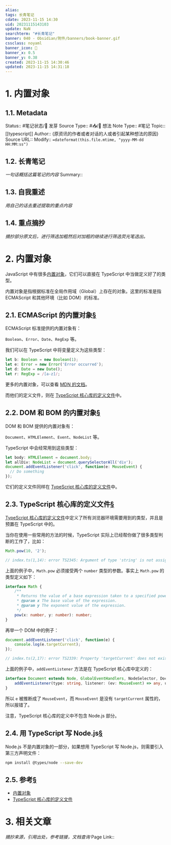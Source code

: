 ```yaml
---
alias: 
tags: 长青笔记
cdate: 2023-11-15 14:30
uid: 20231115143103
update: NaN
searchterm: "#长青笔记"
banner: 040 - Obsidian/附件/banners/book-banner.gif
cssclass: noyaml
banner_icon: 💌
banner_x: 0.5
banner_y: 0.38
created: 2023-11-15 14:30:46
updated: 2023-11-15 14:31:18
---
```


# 1. 内置对象

## 1.1. Metadata

Status:: #笔记状态/🌱 发芽
Source Type:: #📥/💭 想法 
Note Type:: #笔记
Topic:: [[typescript]]
Author:: {原资讯的作者或者对话的人或者引起某种想法的原因}
Source URL::
Modify:: `=dateformat(this.file.mtime, "yyyy-MM-dd HH:MM:ss")`

## 1.2. 长青笔记

_一句话概括这篇笔记的内容_
Summary::

## 1.3. 自我重述

_用自己的话去重述提取的重点内容_

## 1.4. 重点摘抄

_摘抄部分原文后，进行筛选加粗然后对加粗的继续进行筛选荧光笔选出。_

# 2. 内置对象

JavaScript 中有很多[内置对象](https://developer.mozilla.org/en-US/docs/Web/JavaScript/Reference/Global_Objects)，它们可以直接在 TypeScript 中当做定义好了的类型。

内置对象是指根据标准在全局作用域（Global）上存在的对象。这里的标准是指 ECMAScript 和其他环境（比如 DOM）的标准。

## 2.1. ECMAScript 的内置对象[§](https://ts.xcatliu.com/basics/built-in-objects.html#ecmascript-%E7%9A%84%E5%86%85%E7%BD%AE%E5%AF%B9%E8%B1%A1)

ECMAScript 标准提供的内置对象有：

`Boolean`、`Error`、`Date`、`RegExp` 等。

我们可以在 TypeScript 中将变量定义为这些类型：

```ts
let b: Boolean = new Boolean(1);
let e: Error = new Error('Error occurred');
let d: Date = new Date();
let r: RegExp = /[a-z]/;
```

更多的内置对象，可以查看 [MDN 的文档](https://developer.mozilla.org/en-US/docs/Web/JavaScript/Reference/Global_Objects)。

而他们的定义文件，则在 [TypeScript 核心库的定义文件](https://github.com/Microsoft/TypeScript/tree/master/src/lib)中。

## 2.2. DOM 和 BOM 的内置对象[§](https://ts.xcatliu.com/basics/built-in-objects.html#dom-%E5%92%8C-bom-%E7%9A%84%E5%86%85%E7%BD%AE%E5%AF%B9%E8%B1%A1)

DOM 和 BOM 提供的内置对象有：

`Document`、`HTMLElement`、`Event`、`NodeList` 等。

TypeScript 中会经常用到这些类型：

```ts
let body: HTMLElement = document.body;
let allDiv: NodeList = document.querySelectorAll('div');
document.addEventListener('click', function(e: MouseEvent) {
  // Do something
});
```

它们的定义文件同样在 [TypeScript 核心库的定义文件](https://github.com/Microsoft/TypeScript/tree/master/src/lib)中。

## 2.3. TypeScript 核心库的定义文件[§](https://ts.xcatliu.com/basics/built-in-objects.html#typescript-%E6%A0%B8%E5%BF%83%E5%BA%93%E7%9A%84%E5%AE%9A%E4%B9%89%E6%96%87%E4%BB%B6)

[TypeScript 核心库的定义文件](https://github.com/Microsoft/TypeScript/tree/master/src/lib)中定义了所有浏览器环境需要用到的类型，并且是预置在 TypeScript 中的。

当你在使用一些常用的方法的时候，TypeScript 实际上已经帮你做了很多类型判断的工作了，比如：

```ts
Math.pow(10, '2');

// index.ts(1,14): error TS2345: Argument of type 'string' is not assignable to parameter of type 'number'.
```

上面的例子中，`Math.pow` 必须接受两个 `number` 类型的参数。事实上 `Math.pow` 的类型定义如下：

```ts
interface Math {
    /**
     * Returns the value of a base expression taken to a specified power.
     * @param x The base value of the expression.
     * @param y The exponent value of the expression.
     */
    pow(x: number, y: number): number;
}
```

再举一个 DOM 中的例子：

```ts
document.addEventListener('click', function(e) {
    console.log(e.targetCurrent);
});

// index.ts(2,17): error TS2339: Property 'targetCurrent' does not exist on type 'MouseEvent'.
```

上面的例子中，`addEventListener` 方法是在 TypeScript 核心库中定义的：

```ts
interface Document extends Node, GlobalEventHandlers, NodeSelector, DocumentEvent {
    addEventListener(type: string, listener: (ev: MouseEvent) => any, useCapture?: boolean): void;
}
```

所以 `e` 被推断成了 `MouseEvent`，而 `MouseEvent` 是没有 `targetCurrent` 属性的，所以报错了。

注意，TypeScript 核心库的定义中不包含 Node.js 部分。

## 2.4. 用 TypeScript 写 Node.js[§](https://ts.xcatliu.com/basics/built-in-objects.html#%E7%94%A8-typescript-%E5%86%99-nodejs)

Node.js 不是内置对象的一部分，如果想用 TypeScript 写 Node.js，则需要引入第三方声明文件：

```bash
npm install @types/node --save-dev
```

## 2.5. 参考[§](https://ts.xcatliu.com/basics/built-in-objects.html#%E5%8F%82%E8%80%83)

- [内置对象](https://developer.mozilla.org/en-US/docs/Web/JavaScript/Reference/Global_Objects)
- [TypeScript 核心库的定义文件](https://github.com/Microsoft/TypeScript/tree/master/src/lib)
# 3. 相关文章

_摘抄来源，引用出处，参考链接，文档查询_
Page Link::


